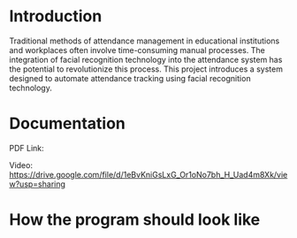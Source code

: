 # Introduction

Traditional methods of attendance management in educational institutions and workplaces often involve time-consuming manual processes. The integration of facial recognition technology into the attendance system has the potential to revolutionize this process. This project introduces a system designed to automate attendance tracking using facial recognition technology.

# Documentation 

PDF Link:

Video: https://drive.google.com/file/d/1eBvKniGsLxG_Or1oNo7bh_H_Uad4m8Xk/view?usp=sharing

# How the program should look like
